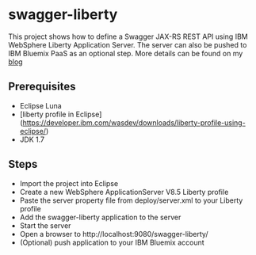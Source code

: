 # swagger-liberty


This project shows how to define a Swagger JAX-RS REST API using IBM WebSphere Liberty Application Server. The server can also be pushed to IBM Bluemix PaaS as an optional step.
More details can be found on my [blog](http://www.mycloudtips.com/2014/10/jax-rs-swagger-liberty-bluemix.html)

## Prerequisites

- Eclipse Luna
- [liberty profile in Eclipse] (https://developer.ibm.com/wasdev/downloads/liberty-profile-using-eclipse/)
- JDK 1.7
 
## Steps

- Import the project into Eclipse
- Create a new WebSphere ApplicationServer V8.5 Liberty profile
- Paste the server property file from deploy/server.xml to your Liberty profile
- Add the swagger-liberty application to the server
- Start the server
- Open a browser to http://localhost:9080/swagger-liberty/
- (Optional) push application to your IBM Bluemix account
 